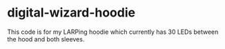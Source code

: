 digital-wizard-hoodie
=====================

This code is for my LARPing hoodie which currently has 30 LEDs between the hood and both sleeves.
